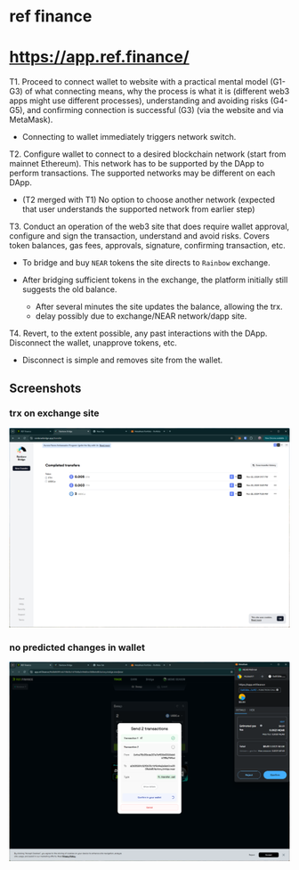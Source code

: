 # ref finance
# https://app.ref.finance/

T1. Proceed to connect wallet to website with a practical mental model (G1-G3) of what connecting means, why the process is what it is (different web3 apps might use different processes), understanding and avoiding risks (G4-G5), and confirming connection is successful (G3) (via the website and via MetaMask).

- Connecting to wallet immediately triggers network switch.

T2. Configure wallet to connect to a desired blockchain network (start from mainnet Ethereum). This network has to be supported by the DApp to perform transactions. The supported networks may be different on each DApp.

- (T2 merged with T1) No option to choose another network (expected that user understands the supported network from earlier step)

T3. Conduct an operation of the web3 site that does require wallet approval, configure and sign the transaction, understand and avoid risks. Covers token balances, gas fees, approvals, signature, confirming transaction, etc.

- To bridge and buy `NEAR` tokens the site directs to `Rainbow` exchange.

- After bridging sufficient tokens in the exchange, the platform initially still suggests the old balance.
    - After several minutes the site updates the balance, allowing the trx.
    - delay possibly due to exchange/NEAR network/dapp site.

T4. Revert, to the extent possible, any past interactions with the DApp. Disconnect the wallet, unapprove tokens, etc. 

- Disconnect is simple and removes site from the wallet.

## Screenshots
### trx on exchange site
![completed trx](image-109.png)

### no predicted changes in wallet
![trx](image-110.png)